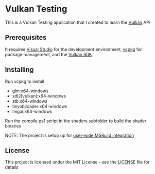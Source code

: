# Vulkan Testing

This is a Vulkan Testing application that I created to learn the [Vulkan](https://www.khronos.org/vulkan/) API

## Prerequisites

It requires [Visual Studio](https://visualstudio.microsoft.com/vs/) for the development environment, [vcpkg](https://github.com/microsoft/vcpkg) for package management, and the [Vulkan SDK](https://www.lunarg.com/vulkan-sdk/)

## Installing

Run vcpkg to install
- glm:x64-windows
- sdl2[vulkan]:x64-windows
- stb:x64-windows
- tinyobjloader:x64-windows
- imgui:x64-windows

Run the compile.ps1 script in the shaders subfolder to build the shader binaries

NOTE:  The project is setup up for [user-wide MSBuild integration](https://github.com/microsoft/vcpkg/blob/master/docs/users/integration.md)

## License

This project is licensed under the MIT License - see the [LICENSE](LICENSE) file for details
